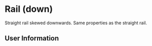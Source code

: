 # Rail (down)
Straight rail skewed downwards. Same properties as the straight rail.

## User Information